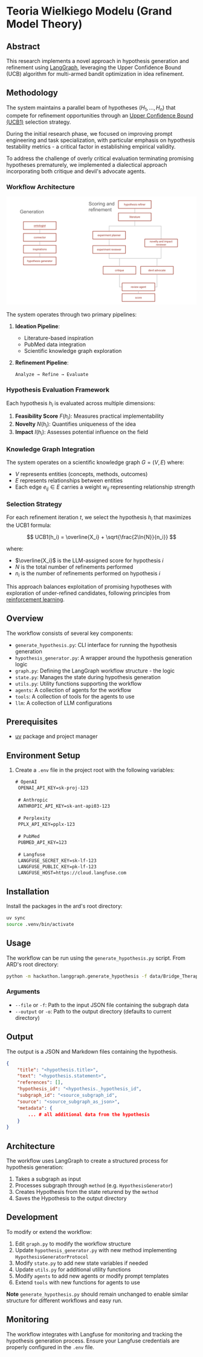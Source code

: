# Teoria Wielkiego Modelu (Grand Model Theory)

## Abstract

This research implements a novel approach in hypothesis generation and refinement using [LangGraph](https://github.com/langchain-ai/langgraph), leveraging the Upper Confidence Bound (UCB) algorithm for multi-armed bandit optimization in idea refinement.

## Methodology

The system maintains a parallel beam of hypotheses $(H_1, ..., H_n)$ that compete for refinement opportunities through an [Upper Confidence Bound (UCB1)](https://en.wikipedia.org/wiki/Multi-armed_bandit#Upper_confidence_bounds) selection strategy. 

During the initial research phase, we focused on improving prompt engineering and task specialization, with particular emphasis on hypothesis testability metrics - a critical factor in establishing empirical validity.

To address the challenge of overly critical evaluation terminating promising hypotheses prematurely, we implemented a dialectical approach incorporating both critique and devil's advocate agents.

### Workflow Architecture

![Agent Interaction Diagram](agents_pic.png)

The system operates through two primary pipelines:

1. **Ideation Pipeline**: 
   - Literature-based inspiration
   - PubMed data integration
   - Scientific knowledge graph exploration

2. **Refinement Pipeline**: 
   ```
   Analyze → Refine → Evaluate
   ```


### Hypothesis Evaluation Framework

Each hypothesis $h_i$ is evaluated across multiple dimensions:

1. **Feasibility Score** $F(h_i)$: Measures practical implementability
2. **Novelty** $N(h_i)$: Quantifies uniqueness of the idea
3. **Impact** $I(h_i)$: Assesses potential influence on the field

### Knowledge Graph Integration

The system operates on a scientific knowledge graph $G = (V, E)$ where:
- $V$ represents entities (concepts, methods, outcomes)
- $E$ represents relationships between entities
- Each edge $e_{ij} \in E$ carries a weight $w_{ij}$ representing relationship strength


### Selection Strategy

For each refinement iteration $t$, we select the hypothesis $h_i$ that maximizes the UCB1 formula:

$$ UCB1(h_i) = \overline{X_i} + \sqrt{\frac{2\ln{N}}{n_i}} $$

where:
- $\overline{X_i}$ is the LLM-assigned score for hypothesis $i$
- $N$ is the total number of refinements performed
- $n_i$ is the number of refinements performed on hypothesis $i$

This approach balances exploitation of promising hypotheses with exploration of under-refined candidates, following principles from [reinforcement learning](https://en.wikipedia.org/wiki/Reinforcement_learning).

## Overview

The workflow consists of several key components:

- `generate_hypothesis.py`: CLI interface for running the hypothesis generation
- `hypothesis_generator.py`: A wrapper around the hypothesis generation logic
- `graph.py`: Defining the LangGraph workflow structure - the logic
- `state.py`: Manages the state during hypothesis generation
- `utils.py`: Utility functions supporting the workflow
- `agents`: A collection of agents for the workflow
- `tools`: A collection of tools for the agents to use
- `llm`: A collection of LLM configurations

## Prerequisites

- [uv](https://docs.astral.sh/uv/getting-started/installation/) package and project manager

## Environment Setup

1. Create a `.env` file in the project root with the following variables:

   ```
   # OpenAI
    OPENAI_API_KEY=sk-proj-123

    # Anthropic
    ANTHROPIC_API_KEY=sk-ant-api03-123

    # Perplexity
    PPLX_API_KEY=pplx-123

    # PubMed
    PUBMED_API_KEY=123

    # Langfuse
    LANGFUSE_SECRET_KEY=sk-lf-123
    LANGFUSE_PUBLIC_KEY=pk-lf-123
    LANGFUSE_HOST=https://cloud.langfuse.com
   ```

## Installation

Install the packages in the ard's root directory:

```bash
uv sync
source .venv/bin/activate
```

## Usage

The workflow can be run using the `generate_hypothesis.py` script.
From ARD's root directory:

```bash
python -m hackathon.langgraph.generate_hypothesis -f data/Bridge_Therapy.json --output hackathon/langgraph/output
```

### Arguments

- `--file` or `-f`: Path to the input JSON file containing the subgraph data
- `--output` or `-o`: Path to the output directory (defaults to current directory)

## Output

The output is a JSON and Markdown files containing the hypothesis.

```json
{
    "title": "<hypothesis.title>",
    "text": "<hypothesis.statement>",
    "references": [],
    "hypothesis_id": "<hypothesis._hypothesis_id",
    "subgraph_id": "<source_subgraph_id",
    "source": "<source_subgraph_as_json>",
    "metadata": {
        ... # all additional data from the hypothesis
    }
}
```

## Architecture

The workflow uses LangGraph to create a structured process for hypothesis generation:

1. Takes a subgraph as input
2. Processes subgraph through `method` (e.g. `HypothesisGenerator`)
3. Creates Hypothesis from the state returend by the `method`
4. Saves the Hypothesis to the output directory

## Development

To modify or extend the workflow:

1. Edit `graph.py` to modify the workflow structure
2. Update `hypothesis_generator.py` with new method implementing `HypothesisGeneratorProtocol`
3. Modify `state.py` to add new state variables if needed
4. Update `utils.py` for additional utility functions
5. Modify `agents` to add new agents or modify prompt templates
6. Extend `tools` with new functions for agents to use

**Note**
`generate_hypothesis.py` should remain unchanged to enable similar structure for different workflows and easy run.

## Monitoring

The workflow integrates with Langfuse for monitoring and tracking the hypothesis generation process. Ensure your Langfuse credentials are properly configured in the `.env` file.
